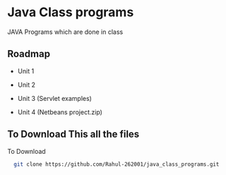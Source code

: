 
# Java Class programs

JAVA Programs which are done in class 


## Roadmap

- Unit 1

- Unit 2

- Unit 3 (Servlet examples)

- Unit 4 (Netbeans project.zip)





## To Download This all the files 

To Download

```bash
  git clone https://github.com/Rahul-262001/java_class_programs.git
```

